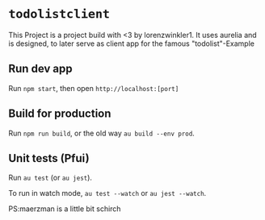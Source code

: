 # `todolistclient`

This Project is a project build with <3 by lorenzwinkler1.
It uses aurelia and is designed, to later serve as client app for the famous "todolist"-Example

## Run dev app

Run `npm start`, then open `http://localhost:[port]`

## Build for production

Run `npm run build`, or the old way `au build --env prod`.

## Unit tests (Pfui)

Run `au test` (or `au jest`).

To run in watch mode, `au test --watch` or `au jest --watch`.




PS:maerzman is a little bit schirch
